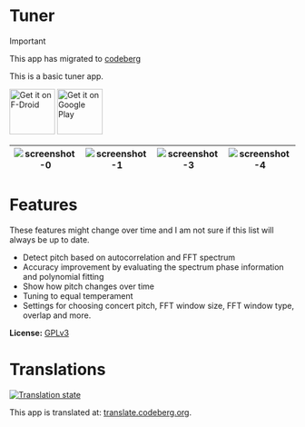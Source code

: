 # Tuner

> [!IMPORTANT]
> This app has migrated to [codeberg](https://codeberg.org/thetwom/Tuner)

This is a basic tuner app. 

[<img src="https://fdroid.gitlab.io/artwork/badge/get-it-on.png"
     alt="Get it on F-Droid"
     height="80">](https://f-droid.org/packages/de.moekadu.tuner/)
[<img src="https://play.google.com/intl/en_us/badges/images/generic/en-play-badge.png"
     alt="Get it on Google Play"
     height="80">](https://play.google.com/store/apps/details?id=de.moekadu.tuner)

| ![screenshot-0](https://github.com/thetwom/Tuner/blob/master/fastlane/metadata/android/en-US/images/phoneScreenshots/00.png) | ![screenshot-1](https://github.com/thetwom/Tuner/blob/master/fastlane/metadata/android/en-US/images/phoneScreenshots/01.png) | ![screenshot-3](https://github.com/thetwom/Tuner/blob/master/fastlane/metadata/android/en-US/images/phoneScreenshots/02.png) | ![screenshot-4](https://github.com/thetwom/Tuner/blob/master/fastlane/metadata/android/en-US/images/phoneScreenshots/03.png) |
|------------------------------------------------------------------------------------------------------------------------------|------------------------------------------------------------------------------------------------------------------------------|------------------------------------------------------------------------------------------------------------------------------|------------------------------------------------------------------------------------------------------------------------------|

# Features

These features might change over time and I am not sure if this list will always be up to date.
* Detect pitch based on autocorrelation and FFT spectrum
* Accuracy improvement by evaluating the spectrum phase information and polynomial fitting
* Show how pitch changes over time
* Tuning to equal temperament
* Settings for choosing concert pitch, FFT window size, FFT window type, overlap and more.

**License:** [GPLv3](https://www.gnu.org/licenses/gpl-3.0)

# Translations
 
<a href="https://translate.codeberg.org/engage/tuner/">
<img src="https://translate.codeberg.org/widgets/tuner/-/strings-xml/svg-badge.svg" alt="Translation state">
</a>

This app is translated at: <a href="https://translate.codeberg.org/projects/tuner/">
translate.codeberg.org</a>.

